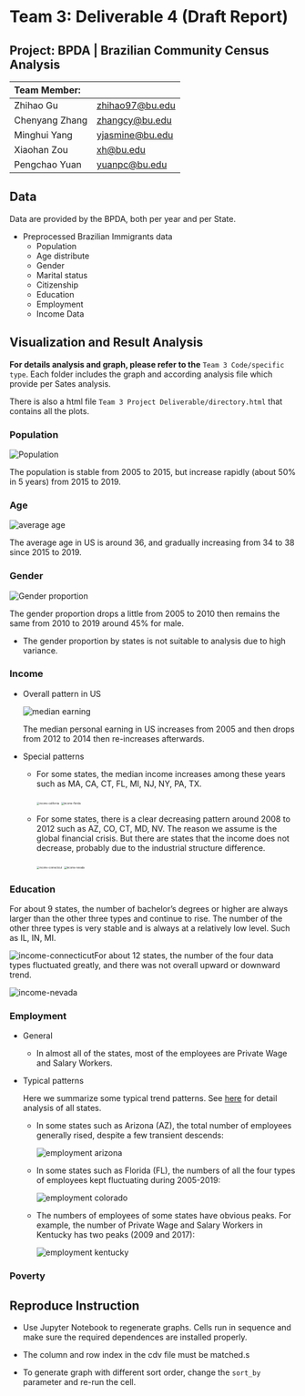 # Team 3: Deliverable 4 (Draft Report)

## Project: BPDA | Brazilian Community Census Analysis

| Team Member:   |                 |
|:-------------- | --------------- |
| Zhihao Gu      | zhihao97@bu.edu |
| Chenyang Zhang | zhangcy@bu.edu  |
| Minghui Yang   | yjasmine@bu.edu |
| Xiaohan Zou    | xh@bu.edu       |
| Pengchao Yuan  | yuanpc@bu.edu   |

## Data

Data are provided by the BPDA, both per year and per State.

* Preprocessed Brazilian Immigrants data
  * Population
  * Age distribute
  * Gender
  * Marital status
  * Citizenship
  * Education
  * Employment
  * Income
    Data

## Visualization and Result Analysis

**For details analysis and graph, please refer to the** ```Team 3 Code/specific type```. Each folder includes the graph and according analysis file which provide per Sates analysis.

There is also a html file ```Team 3 Project Deliverable/directory.html``` that contains all the plots.

### Population

<img src="png/Population.png" alt="Population" />

The population is stable from 2005 to 2015, but increase rapidly (about 50% in 5 years) from 2015 to 2019. 

### Age

![average age](png/average_age.png)

The average age in US is around 36, and gradually increasing from 34 to 38 since 2015 to 2019.

### Gender

![Gender proportion](png/gender_proportion.png)

The gender proportion drops a little from 2005 to 2010 then remains the same from 2010 to 2019  around 45% for male. 

* The gender proportion by states is not suitable to analysis due to high variance.

### Income

* Overall pattern in US

  ![median earning](png/median_earning.png)

  The median personal earning in US increases from 2005 and then drops from 2012 to 2014 then re-increases afterwards.

* Special patterns
  
  * For some states, the median income increases among these years such as MA, CA, CT, FL, MI, NJ, NY, PA, TX.
    
    <img src="png/income-california.png" alt="income-california" style="zoom:30%;" />
    <img src="png/income-florida.png" alt="income-florida" style="zoom:30%;" />
  
  * For some states, there is a clear decreasing pattern around 2008 to 2012  such as AZ, CO, CT, MD, NV. The reason we assume is the global financial crisis. But there are states that the income does not decrease, probably due to the industrial structure difference.
    
    <img src="png/income-connecticut.png" alt="income-connecticut" style="zoom:30%;" />
    <img src="png/income-nevada.png" alt="income-nevada" style="zoom:30%;" />

### Education

For about 9 states, the number of bachelor’s degrees or higher are always larger than the other three types and continue to rise. The number of the other three types is very stable and is always at a relatively low level. Such as IL, IN, MI.

![income-connecticut](http://blog.minghuiyang1998.com/20220503001946.png)For about 12 states, the number of the four data types fluctuated greatly, and there was not overall upward or downward trend.

![income-nevada](http://blog.minghuiyang1998.com/20220503002531.png)


### Employment

- General

  - In almost all of the states, most of the employees are Private Wage and Salary Workers.

- Typical patterns

  Here we summarize some typical trend patterns. See [here](../Team%203%20Code/employment/README.md) for detail analysis of all states.

  - In some states such as Arizona (AZ), the total number of employees generally rised, despite a few transient descends:

    ![employment arizona](./png/employment_arizona.png)

  - In some states such as Florida (FL), the numbers of all the four types of employees kept fluctuating during 2005-2019:

    ![employment colorado](./png/employment_colorado.png)

  - The numbers of employees of some states have obvious peaks. For example, the number of Private Wage and Salary Workers in Kentucky has two peaks (2009 and 2017):

    ![employment kentucky](./png/employment_kentucky.png)


### Poverty



## Reproduce Instruction

* Use Jupyter Notebook to regenerate graphs. Cells run in sequence and make sure the required dependences are installed properly.

* The column and row index in the cdv file must be matched.s

* To generate graph with different sort order, change the ```sort_by``` parameter and re-run the cell.
